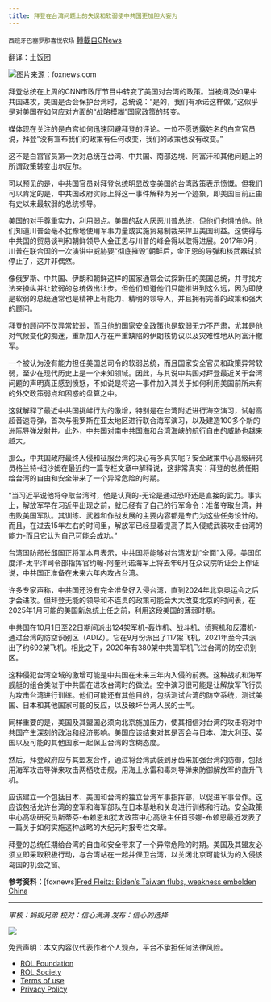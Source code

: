 ```yaml
---
title: 拜登在台湾问题上的失误和软弱使中共国更加胆大妄为
---
```

`西班牙巴塞罗那喜悦农场` [轉載自GNews](https://gnews.org/zh-hans/1636992/)

翻译：土饭团

![](https://assets.gnews.org/wp-content/uploads/2021/11/image-39.png)图片来源：foxnews.com

拜登总统在上周的CNN市政厅节目中转变了美国对台湾的政策。当被问及如果中共国进攻，美国是否会保护台湾时，总统说：“是的，我们有承诺这样做。”这似乎是对美国在如何应对方面的“战略模糊”国家政策的转变。

媒体现在关注的是白宫如何迅速回避拜登的评论。一位不愿透露姓名的白宫官员说，拜登“没有宣布我们的政策有任何改变，我们的政策也没有改变。”

这不是白宫官员第一次对总统在台湾、中共国、南部边境、阿富汗和其他问题上的所谓政策转变出尔反尔。

可以预见的是，中共国官员对拜登总统明显改变美国的台湾政策表示愤慨。但我们可以肯定的是，中共国政府实际上将这一事件解释为另一个迹象，即美国目前正由有史以来最软弱的总统领导。

美国的对手尊重实力，利用弱点。美国的敌人厌恶川普总统，但他们也惧怕他。他们知道川普会毫不犹豫地使用军事力量或实施贸易制裁来捍卫美国利益。这使得与中共国的贸易谈判和朝鲜领导人金正恩与川普的峰会得以取得进展。2017年9月，川普在联合国的一次演讲中威胁要“彻底摧毁”朝鲜后，金正恩的导弹和核武器试验停止了，这并非偶然。

像俄罗斯、中共国、伊朗和朝鲜这样的国家通常会试探新任的美国总统，并寻找方法来操纵并让软弱的总统做出让步。但他们知道他们只能推进到这么远，因为即使是软弱的总统通常也是精神上有能力、精明的领导人，并且拥有完善的政策和强大的顾问。

拜登的顾问不仅异常软弱，而且他的国家安全政策也是软弱无力不严肃，尤其是他对气候变化的痴迷，重新加入存在严重缺陷的伊朗核协议以及灾难性地从阿富汗撤军。

一个被认为没有能力担任美国总司令的软弱总统，而且国家安全官员和政策异常软弱，至少在现代历史上是一个未知领域。因此，与其说中共国对拜登最近关于台湾问题的声明真正感到愤怒，不如说是将这一事件加入其关于如何利用美国前所未有的外交政策弱点和困惑的盘算之中。

这就解释了最近中共国挑衅行为的激增，特别是在台湾附近进行海空演习，试射高超音速导弹，首次与俄罗斯在亚太地区进行联合海军演习，以及建造100多个新的洲际导弹发射井。此外，中共国对南中共国海和台湾海峡的航行自由的威胁也越来越大。

那么，中共国政府最终入侵和征服台湾的决心有多真实呢？安全政策中心高级研究员格兰特-纽沙姆在最近的一篇专栏文章中解释说，这非常真实：拜登的总统任期给台湾的自由和安全带来了一个异常危险的时期。

“当习近平说他将夺取台湾时，他是认真的-无论是通过恐吓还是直接的武力。事实上，解放军早在习近平出现之前，就已经有了自己的行军命令：准备夺取台湾，并击败美国军队。其训练、武器和作战发展的主要内容都是专门为这些任务设计的。而且，在过去15年左右的时间里，解放军已经显着提高了其入侵或武装攻击台湾的能力-而且它认为自己可能会成功。”

台湾国防部长邱国正将军本月表示，中共国将能够对台湾发动“全面”入侵。美国印度洋-太平洋司令部指挥官约翰-阿奎利诺海军上将去年6月在众议院听证会上作证说，中共国正准备在未来六年内攻占台湾。

许多专家声称，中共国还没有完全准备好入侵台湾，直到2024年北京奥运会之后才会进攻。但拜登无能的领导和不连贯的政策可能会大大改变北京的时间表，在2025年1月可能的美国新总统上任之前，利用这段美国的薄弱时期。

中共国在10月1日至22日期间派出124架军机-轰炸机、战斗机、侦察机和反潜机-通过台湾的防空识别区（ADIZ）。它在9月份派出了117架飞机，2021年至今共派出了约692架飞机。相比之下，2020年有380架中共国军机飞过台湾的防空识别区。

这种侵犯台湾空域的激增可能是中共国在未来三年内入侵的前奏。这种战机和海军舰艇的组合类似于中共国在进攻台湾时的做法。空中演习很可能是让解放军飞行员为攻击台湾进行训练。他们可能还有其他目的，包括测试台湾的防空系统，测试美国、日本和其他国家可能的反应，以及破坏台湾人民的士气。

同样重要的是，美国及其盟国必须向北京施加压力，使其相信对台湾的攻击将对中共国产生深刻的政治和经济影响。美国应该结束对其是否会与日本、澳大利亚、英国以及可能的其他国家一起保卫台湾的含糊态度。

然后，拜登政府应与其盟友合作，通过将台湾武装到牙齿来加强台湾的防御，包括用海军攻击导弹来攻击两栖攻击舰，用海上水雷和毒刺导弹来防御解放军的直升飞机。

应该建立一个包括日本、美国和台湾的独立台湾军事指挥部，以促进军事合作。这应该包括允许台湾的空军和海军部队在日本基地和关岛进行训练和行动。安全政策中心高级研究员斯蒂芬-布赖恩和犹太政策中心高级主任肖莎娜-布赖恩最近发表了一篇关于如何实施这种战略的大纪元时报专栏文章。

拜登的总统任期给台湾的自由和安全带来了一个异常危险的时期。美国及其盟友必须立即采取积极行动，与台湾站在一起并保卫台湾，以关闭北京可能认为的入侵该岛国的机会之窗。

**参考资料：**[foxnews][Fred Fleitz: Biden’s Taiwan flubs, weakness embolden China](https://www.foxnews.com/opinion/biden-taiwan-flubs-weakness-embolden-china-fred-fleitz)

* * *

*审核：蚂蚁兄弟*
*校对：信心满满*
*发布：信心的选择*

![](https://assets.gnews.org/wp-content/uploads/2021/11/tempsnip111.png)

 

免责声明：本文内容仅代表作者个人观点，平台不承担任何法律风险。

- [ROL Foundation](https://rolfoundation.org/)
- [ROL Society](https://rolsociety.org/)
- [Terms of use](https://gnews.org/terms-of-use-3/)
- [Privacy Policy](https://gnews.org/privacy-policy/)
